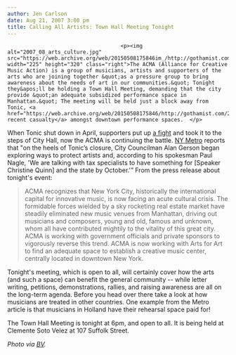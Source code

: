```yaml
---
author: Jen Carlson
date: Aug 21, 2007 3:00 pm
title: Calling All Artists: Town Hall Meeting Tonight
---
```


	
										<p><img alt="2007_08_arts_culture.jpg" src="https://web.archive.org/web/20150508175846im_/http://gothamist.com/attachments/arts_jen/2007_08_arts_culture.jpg" width="225" height="320" class="right">The ACMA (Alliance for Creative Music Action) is a group of musicians, artists and supporters of the arts who are joining together &quot;as a pressure group to bring awareness about the needs of art in our communities.&quot; Tonight they&apos;ll be holding a Town Hall Meeting, demanding that the city provide &quot;an adequate subsidized performance space in Manhattan.&quot; The meeting will be held just a block away from Tonic, <a href="https://web.archive.org/web/20150508175846/http://gothamist.com/2007/03/30/venues_1.php">a recent casualty</a> amongst downtown performance spaces.  </p>

<p>When Tonic shut down in April, supporters put up <a href="https://web.archive.org/web/20150508175846/http://gothamist.com/2007/04/18/tonic_town_hall.php">a fight</a> and took it to the steps of City Hall, now the ACMA is continuing the battle. <a href="https://web.archive.org/web/20150508175846/http://ny.metro.us/metro/local/article/Local_artists_call_a_town_hall_meeting/9730.html">NY Metro</a> reports that &quot;on the heels of Tonic&#x2019;s closure, City Councilman Alan Gerson began exploring ways to protect artists and, according to his spokesman Paul Nagle, &apos;We are talking with tax specialists to have something for [Speaker Christine Quinn] and the state by October.&apos;&#x201D; From the press release about tonight&apos;s event:</p><blockquote>ACMA recognizes that New York City, historically the international capital for innovative music, is now facing an acute cultural crisis.  The formidable forces wielded by a sky rocketing real estate market have steadily eliminated new music venues from Manhattan, driving out musicians and composers, young and old, famous and unknown, whom all have contributed mightily to the vitality of this great city. ACMA is working with government officials and private sponsors to vigorously reverse this trend.  ACMA is now working with Arts for Art to find an adequate space to establish a creative music center, centrally located in downtown New York. </blockquote>Tonight&apos;s meeting, which is open to all, will certainly cover how the arts  (and such a space) can benefit the general community -- while letter writing, petitions, demonstrations, rallies, and raising awareness are all on the long-term agenda. Before you head over there take a look at how musicians are treated in other countries. One example from the Metro article is that musicians in Holland have their rehearsal space paid for! <p></p>

<p>The Town Hall Meeting is tonight at 6pm, and open to all. It is being held at Clemente Soto Velez at 107 Suffolk Street.</p>

<p><em>Photo via <a href="https://web.archive.org/web/20150508175846/http://www.brooklynvegan.com/archives/2007/04/tonics_final_da.html">BV</a>.</em></p>					
										
									
				